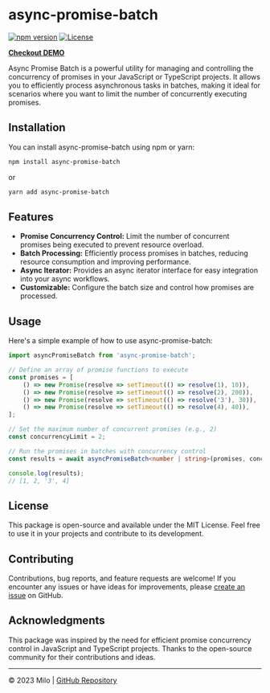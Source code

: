 # async-promise-batch

[![npm version](https://img.shields.io/npm/v/async-promise-batch.svg)](https://www.npmjs.com/package/async-promise-batch)
[![License](https://img.shields.io/badge/license-MIT-blue.svg)](https://github.com/yourusername/async-promise-batch/blob/main/LICENSE)

[__Checkout DEMO__](https://miloszsobczak.github.io/async-promise-batch/)

Async Promise Batch is a powerful utility for managing and controlling the concurrency of promises in your JavaScript or TypeScript projects. It allows you to efficiently process asynchronous tasks in batches, making it ideal for scenarios where you want to limit the number of concurrently executing promises.

## Installation

You can install async-promise-batch using npm or yarn:

```sh
npm install async-promise-batch
```

or

```sh
yarn add async-promise-batch
```

## Features

- **Promise Concurrency Control:** Limit the number of concurrent promises being executed to prevent resource overload.
- **Batch Processing:** Efficiently process promises in batches, reducing resource consumption and improving performance.
- **Async Iterator:** Provides an async iterator interface for easy integration into your async workflows.
- **Customizable:** Configure the batch size and control how promises are processed.

## Usage

Here's a simple example of how to use async-promise-batch:

```typescript
import asyncPromiseBatch from 'async-promise-batch';

// Define an array of promise functions to execute
const promises = [
    () => new Promise(resolve => setTimeout(() => resolve(1), 10)),
    () => new Promise(resolve => setTimeout(() => resolve(2), 200)),
    () => new Promise(resolve => setTimeout(() => resolve('3'), 30)),
    () => new Promise(resolve => setTimeout(() => resolve(4), 40)),
];

// Set the maximum number of concurrent promises (e.g., 2)
const concurrencyLimit = 2;

// Run the promises in batches with concurrency control
const results = await asyncPromiseBatch<number | string>(promises, concurrencyLimit);

console.log(results);
// [1, 2, '3', 4]
```

## License

This package is open-source and available under the MIT License. Feel free to use it in your projects and contribute to its development.

## Contributing

Contributions, bug reports, and feature requests are welcome! If you encounter any issues or have ideas for improvements, please [create an issue](https://github.com/miloszsobczak/async-promise-batch/issues) on GitHub.

## Acknowledgments

This package was inspired by the need for efficient promise concurrency control in JavaScript and TypeScript projects. Thanks to the open-source community for their contributions and ideas.

---

© 2023 Milo | [GitHub Repository](https://github.com/miloszsobczak/async-promise-batch)
